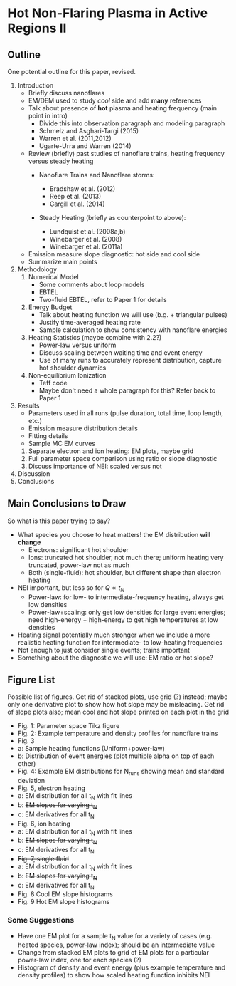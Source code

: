 # Hot Non-Flaring Plasma in Active Regions II

## Outline
One potential outline for this paper, revised.

1. Introduction
	- Briefly discuss nanoflares
	- EM/DEM used to study _cool_ side and add __many__ references
	- Talk about presence of __hot__ plasma and heating frequency (main point in intro)
		- Divide this into observation paragraph and modeling paragraph
		- Schmelz and Asghari-Targi (2015)
		- Warren et al. (2011,2012)
		- Ugarte-Urra and Warren (2014)
	- Review (briefly) past studies of nanoflare trains, heating frequency versus steady heating
		- Nanoflare Trains and Nanoflare storms:
			- Bradshaw et al. (2012)
			- Reep et al. (2013)
			- Cargill et al. (2014)
				
		- Steady Heating (briefly as counterpoint to above):
			- ~~Lundquist et al. (2008a,b)~~
			- Winebarger et al. (2008)
			- Winebarger et al. (2011a)
	- Emission measure slope diagnostic: hot side and cool side
	- Summarize main points
2. Methodology
	1. Numerical Model
		- Some comments about loop models
		- EBTEL
		- Two-fluid EBTEL, refer to Paper 1 for details
	2. Energy Budget
		- Talk about heating function we will use (b.g. + triangular pulses)
		- Justify time-averaged heating rate
		- Sample calculation to show consistency with nanoflare energies
	3. Heating Statistics (maybe combine with 2.2?)
		- Power-law versus uniform
		- Discuss scaling between waiting time and event energy
		- Use of many runs to accurately represent distribution, capture hot shoulder dynamics
	4. Non-equilibrium Ionization
		- Teff code
		- Maybe don't need a whole paragraph for this? Refer back to Paper 1
3. Results
	- Parameters used in all runs (pulse duration, total time, loop length, etc.)
	- Emission measure distribution details
	- Fitting details
	- Sample MC EM curves
	1. Separate electron and ion heating: EM plots, maybe grid
	2. Full parameter space comparison using ratio or slope diagnostic
	3. Discuss importance of NEI: scaled versus not
4. Discussion
5. Conclusions

## Main Conclusions to Draw
So what is this paper trying to say?

- What species you choose to heat matters! the EM distribution __will change__
	- Electrons: significant hot shoulder
	- Ions: truncated hot shoulder, not much there; uniform heating very truncated, power-law not as much
	- Both (single-fluid): hot shoulder, but different shape than electron heating
- NEI important, but less so for $Q\propto t_N$
	- Power-law: for low- to intermediate-frequency heating, always get low densities
	- Power-law+scaling: only get low densities for large event energies; need high-energy + high-energy to get high temperatures at low densities
- Heating signal potentially much stronger when we include a more realistic heating function for intermediate- to low-heating frequencies
- Not enough to just consider single events; trains important
- Something about the diagnostic we will use: EM ratio or hot slope?


## Figure List
Possible list of figures. Get rid of stacked plots, use grid (?) instead; maybe only one derivative plot to show how hot slope may be misleading. Get rid of slope plots also; mean cool and hot slope printed on each plot in the grid

- Fig. 1: Parameter space Tikz figure
- Fig. 2: Example temperature and density profiles for nanoflare trains
- Fig. 3
 - a: Sample heating functions (Uniform+power-law)
 - b: Distribution of event energies (plot multiple alpha on top of each other)
- Fig. 4: Example EM distributions for N<sub>runs</sub> showing mean and standard deviation
- Fig. 5, electron heating
 - a: EM distribution for all t<sub>N</sub> with fit lines
 - b: ~~EM slopes for varying t<sub>N</sub>~~
 - c: EM derivatives for all t<sub>N</sub>
- Fig. 6, ion heating
 - a: EM distribution for all t<sub>N</sub> with fit lines
 - b: ~~EM slopes for varying t<sub>N</sub>~~
 - c: EM derivatives for all t<sub>N</sub>
- ~~Fig. 7, single fluid~~
 - a: EM distribution for all t<sub>N</sub> with fit lines
 - b: ~~EM slopes for varying t<sub>N</sub>~~
 - c: EM derivatives for all t<sub>N</sub>
- Fig. 8 Cool EM slope histograms
- Fig. 9 Hot EM slope histograms

### Some Suggestions

- Have one EM plot for a sample t<sub>N</sub> value for a variety of cases (e.g. heated species, power-law index); should be an intermediate value
- Change from stacked EM plots to grid of EM plots for a particular power-law index, one for each species (?)
- Histogram of density and event energy (plus example temperature and density profiles) to show how scaled heating function inhibits NEI
